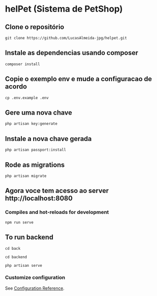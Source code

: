 # helPet (Sistema de PetShop)

## Clone o repositório
```
git clone https://github.com/LucasAlmeida-jpg/helpet.git
```

## Instale as dependencias usando composer
```
composer install
```

## Copie o exemplo env e mude a configuracao de acordo
```
cp .env.example .env
```
## Gere uma nova chave 
```
php artisan key:generate
```

## Instale a nova chave gerada

```
php artisan passport:install
```

## Rode as migrations
```
php artisan migrate
```

## Agora voce tem acesso ao server http://localhost:8080

### Compiles and hot-reloads for development
```
npm run serve
```

## To run backend
```
cd back
```
```
cd backend
```
```
php artisan serve
```

### Customize configuration
See [Configuration Reference](https://cli.vuejs.org/config/).
